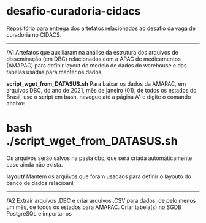# desafio-curadoria-cidacs
Repositório para entrega dos artefatos relacionados ao desafio da vaga de curadoria no CIDACS.

***

/A1
Artefatos que auxiliaram na análise da estrutura dos arquivos de disseminação (em DBC) relacionados com a APAC de medicamentos (AMAPAC) para definir layout do modelo de dados do warehouse e das tabelas usadas para manter os dados.

**script_wget_from_DATASUS.sh**
Para baixar os dados da AMAPAC, em arquivos DBC, do ano de 2021, mês de janeiro (01), de todos os estados do Brasil, use o script em bash, navegue até a página A1 e digite o comando abaixo:
# bash ./script_wget_from_DATASUS.sh

Os arquivos serão salvos na pasta dbc, que será criada automáticamente caso ainda não exista.

**layout/**
Mantem os arquivos que foram usadaos para definir o layouto do banco de dados relacioanl

***

/A2
Extrair arquivos .DBC e criar arquivos .CSV para dados, de pelo menos um mês, de todos os estados para AMAPAC.
Criar tabela(s) no SGDB PostgreSQL e importar os 
